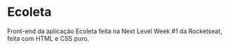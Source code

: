 # Ecoleta
Front-end da aplicação Ecoleta feita na Next Level Week #1 da Rocketseat, feita com HTML e CSS puro.

